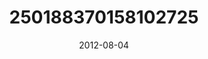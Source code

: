 ---
title: "250188370158102725"
image: "2012-08-04 11.46.39 250188370158102725_46248401"
date: "2012-08-04"
type: "photo"
---